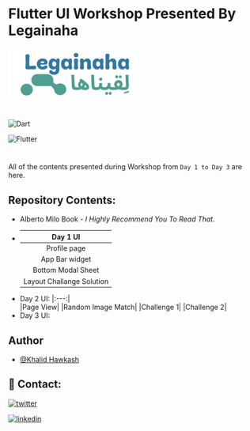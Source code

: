 <p align="center">
    <h1>Flutter UI Workshop Presented By Legainaha</h1>
    <img src="Legainaha_logo.png" alt="Legainaha Logo!">
</p>

#
![Dart](https://img.shields.io/badge/Dart-0175C2?style=for-the-badge&logo=dart&logoColor=white)

![Flutter](https://img.shields.io/badge/Flutter-02569B?style=for-the-badge&logo=flutter&logoColor=white)
#
All of the contents presented during Workshop from `Day 1 to Day 3` are here.

## Repository Contents:

- Alberto Milo Book - *I Highly Recommend You To Read That.*
- | Day 1 UI |
  |:---:|  
    |Profile page|
    |App Bar widget|
    |Bottom Modal Sheet|
    |Layout Challange Solution|
- Day 2 UI:
  |:---:|  
    |Page View|
    |Random Image Match|
    |Challenge 1|
    |Challenge 2|
- Day 3 UI:


## Author

- [@Khalid Hawkash]()

## 📱 Contact:
[![twitter](https://img.shields.io/badge/twitter-1DA1F2?style=for-the-badge&logo=twitter&logoColor=white)](https://twitter.com/KhaledHokash)

[![linkedin](https://img.shields.io/badge/LinkedIn-0077B5?style=for-the-badge&logo=linkedin&logoColor=white)](https://www.linkedin.com/in/khalid-hawkash-67aa87269/)



